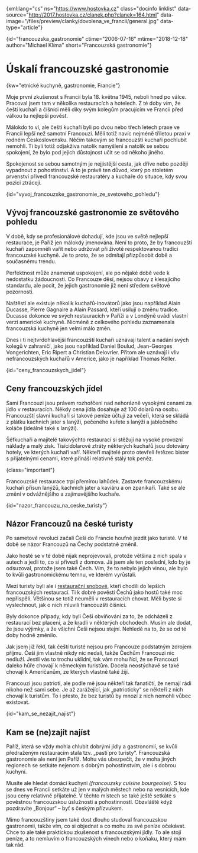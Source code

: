 
{xml:lang="cs" ns="https://www.hostovka.cz" class="docinfo linklist" data-source="http://2017.hostovka.cz/clanek.php?clanek=164.html" data-image="/files/preview/clanky/dovolena\_ve\_francii/general.jpg" data-type="article"}

{id="francouzska_gastronomie" ctime="2006-07-16" mtime="2018-12-18" author="Michael Klíma" short="Francouzská gastronomie"}

# Úskalí francouzské gastronomie

<!-- generated attribute kw by user_udpatekw.sh on 2019-03-13, do not edit -->

{kw="etnické kuchyně, gastronomie, Francie"}

Moje první zkušenost s Francií byla 18. května 1945, neboli hned po válce. Pracoval jsem tam v několika restauracích a hotelech. Z té doby vím, že čeští kuchaři a číšníci měli díky svým kolegům pracujícím ve Francii před válkou tu nejlepší pověst.

Málokdo to ví, ale čeští kuchaři byli po dvou nebo třech letech praxe ve Francii lepší než samotní Francouzi. Měli totiž navíc nejméně tříletou praxi v rodném Československu. Něčím takovým se francouzští kuchaři pochlubit nemohli. Ti byli totiž odjakživa natolik namyšlení a natolik se sebou spokojení, že bylo pod jejich důstojnost učit se od někoho jiného.

Spokojenost se sebou samotným je nejjistější cesta, jak dříve nebo později vypadnout z pohostinství. A to je právě ten důvod, který po stoletém prvenství přivedl francouzské restauratéry a kuchaře do situace, kdy svou pozici ztrácejí.

{id="vyvoj\_francouzske\_gastronomie\_ze\_svetoveho_pohledu"}

## Vývoj francouzské gastronomie ze světového pohledu

V době, kdy se profesionálové dohadují, kde jsou ve světě nejlepší restaurace, je Paříž jen málokdy jmenována. Není to proto, že by francouzští kuchaři zapomněli vařit nebo udržovat při životě respektovanou tradici francouzské kuchyně. Je to proto, že se odmítají přizpůsobit době a současnému trendu.

Perfektnost může znamenat uspokojení, ale po nějaké době vede k nedostatku žádoucnosti. Co Francouze děsí, nejsou obavy z klesajícího standardu, ale pocit, že jejich gastronomie již není středem světové pozornosti.

Naštěstí ale existuje několik kuchařů-inovátorů jako jsou například Alain Ducasse, Pierre Gagnaire a Alain Passard, kteří usilují o změnu tradice. Ducasse dokonce ve svých restauracích v Paříži a v Londýně uvádí vlastní verzi americké kuchyně. Nicméně z celkového pohledu zaznamenala francouzská kuchyně jen velmi málo změn.

Dnes i ti nejtvrdohlavější francouzští kuchaři uznávají talent a nadání svých kolegů v zahraničí, jako jsou například Daniel Boulud, Jean-Georges Vongerichten, Eric Ripert a Christian Delovrier. Přitom ale uznávají i vliv nefrancouzských kuchařů v Americe, jako je například Thomas Keller.

{id="ceny\_francouzskych\_jidel"}

## Ceny francouzských jídel

Sami Francouzi jsou právem rozhořčeni nad nehorázně vysokými cenami za jídlo v restauracích. Někdy cena jídla dosahuje až 100 dolarů na osobu. Francouzští slavní kuchaři si takové peníze účtují za večeři, která se skládá z plátku kachních jater s lanýži, pečeného kuřete s lanýži a jablečného koláče (ideálně také s lanýži).

Šéfkuchaři a majitelé takovýchto restaurací si stěžují na vysoké provozní náklady a malý zisk. Tisícidolarové ztráty některých kuchařů jsou dotovány hotely, ve kterých kuchaři vaří. Někteří majitelé proto otevřeli řetězec bister s přijatelnými cenami, které přináší relativně stálý tok peněz.

{class="important"}

Francouzské restaurace trpí přemírou lahůdek. Zastavte francouzskému kuchaři přísun lanýžů, kachních jater a kaviáru a on zpanikaří. Také se ale změní v odvážnějšího a zajímavějšího kuchaře.

{id="nazor\_francouzu\_na\_ceske\_turisty"}

## Názor Francouzů na české turisty

Po sametové revoluci začali Češi do Francie houfně jezdit jako turisté. V té době se názor Francouzů na Čechy podstatně změnil.

Jako hosté se v té době nijak neprojevovali, protože většina z nich spala v autech a jedli to, co si přivezli z domova. Já jsem ale ten poslední, kdo by je odsuzoval, protože jsem také Čech. Vím, že to nebylo jejich vinou, ale bylo to kvůli gastronomickému temnu, ve kterém vyrůstali.

Mezi turisty byli ale i [restaurační snobové][1], kteří chodili do lepších francouzských restaurací. Ti k dobré pověsti Čechů jako hostů také moc nepřispěli. Většinou se totiž neuměli v restauracích chovat. Měli byste si vyslechnout, jak o nich mluvili francouzští číšníci.

Byly dokonce případy, kdy byli Češi obviňováni za to, že odcházeli z restaurací bez placení, a že kradli v některých obchodech. Musím ale dodat, že jsou výjimky, a že všichni Češi nejsou stejní. Nehledě na to, že se od té doby hodně změnilo.

Jak jsem již řekl, tak čeští turisté nejsou pro Francouze podstatným zdrojem příjmu. Češi jim vlastně nikdy nic nedali, takže Čechům Francouzi nic nedluží. Jestli vás to trochu uklidní, tak vám mohu říci, že se Francouzi daleko hůře chovají k německým turistům. Docela neostýchavě se také chovají k Američanům, ze kterých vlastně také žijí.

Francouzi jsou patrioti, ale podle mě jsou někteří tak fanatičtí, že nemají rádi nikoho než sami sebe. Je až zarážející, jak „patrioticky“ se někteří z nich chovají k turistům. To i přesto, že bez turistů by mnozí z nich nemohli vůbec existovat.

{id="kam\_se\_nezajit_najist"}

## Kam se (ne)zajít najíst

Paříž, která se vždy mohla chlubit dobrými jídly a gastronomií, se kvůli předraženým restauracím stala tzv. „pastí pro turisty“. Francouzská gastronomie ale není jen Paříž. Mohu vás ubezpečit, že v moha jiných regionech se setkáte nejenom s dobrým pohostinstvím, ale i s dobrou kuchyní.

Musíte ale hledat domácí kuchyni _(francouzsky cuisine bourgeoise)_. S tou se dnes ve Francii setkáte už jen v malých městech nebo na vesnicích, kde jsou ceny relativně přijatelné. V těchto místech se také ještě setkáte s pověstnou francouzskou úslužností a pohostinností. Obzvláště když pozdravíte „Bonjour“ – byť s českým přízvukem.

Mimo francouzštiny jsem také dost dlouho studoval francouzskou gastronomii, takže vím, co si objednat a co mohu za své peníze očekávat. Chce to ale také praktickou zkušenost s francouzskými jídly. To ale stojí peníze, a to nemluvím o francouzských vínech nebo o koňaku, který mám tak rád.

 [1]: /modni_pojmy#restauracni_snob

